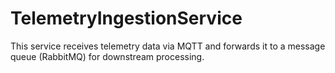 # TelemetryIngestionService
This service receives telemetry data via MQTT and forwards it to a message queue (RabbitMQ) for downstream processing.